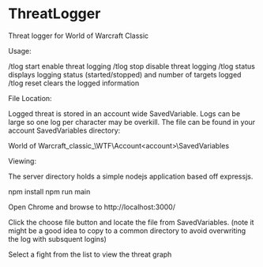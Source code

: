 # ThreatLogger
Threat logger for World of Warcraft Classic

Usage:

/tlog start 
  enable threat logging
/tlog stop
  disable threat logging
/tlog status
  displays logging status (started/stopped) and number of targets logged
/tlog reset
  clears the logged information
  
  
File Location:

Logged threat is stored in an account wide SavedVariable.  Logs can be large so one log per character may be overkill.  The file can be found in your account SavedVariables directory:

World of Warcraft\_classic_\WTF\Account\<account>\SavedVariables



Viewing:

The server directory holds a simple nodejs application based off expressjs.

npm install
npm run main

Open Chrome and browse to http://localhost:3000/

Click the choose file button and locate the file from SavedVariables.  (note it might be a good idea to copy to a common directory to avoid overwriting the log with subsquent logins)

Select a fight from the list to view the threat graph